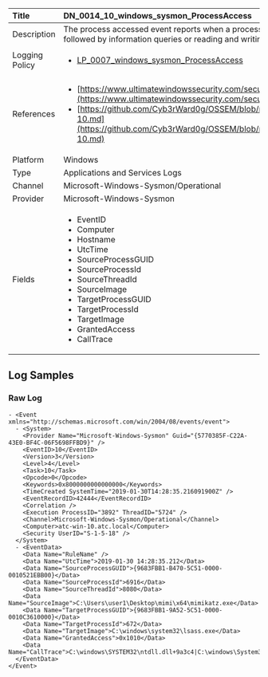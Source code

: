 | Title             | DN_0014_10_windows_sysmon_ProcessAccess                                                                                                      |
|:------------------|:-----------------------------------------------------------------------------------------------------------------|
| Description       | The process accessed event reports when a process opens another process, an  operation that’s often followed by information queries or reading and writing  the address space of the target process                                                                                                |
| Logging Policy    | <ul><li>[LP_0007_windows_sysmon_ProcessAccess](../Logging_Policies/LP_0007_windows_sysmon_ProcessAccess.md)</li></ul> | 
| References     		| <ul><li>[https://www.ultimatewindowssecurity.com/securitylog/encyclopedia/event.aspx?eventid=90010](https://www.ultimatewindowssecurity.com/securitylog/encyclopedia/event.aspx?eventid=90010)</li><li>[https://github.com/Cyb3rWard0g/OSSEM/blob/master/data_dictionaries/windows/sysmon/event-10.md](https://github.com/Cyb3rWard0g/OSSEM/blob/master/data_dictionaries/windows/sysmon/event-10.md)</li></ul>                                  |
| Platform       		| Windows   |
| Type           		| Applications and Services Logs 		| 
| Channel        		| Microsoft-Windows-Sysmon/Operational    |
| Provider       		| Microsoft-Windows-Sysmon   |
| Fields         		| <ul><li>EventID</li><li>Computer</li><li>Hostname</li><li>UtcTime</li><li>SourceProcessGUID</li><li>SourceProcessId</li><li>SourceThreadId</li><li>SourceImage</li><li>TargetProcessGUID</li><li>TargetProcessId</li><li>TargetImage</li><li>GrantedAccess</li><li>CallTrace</li></ul>                                               |


## Log Samples

### Raw Log

```
- <Event xmlns="http://schemas.microsoft.com/win/2004/08/events/event">
  - <System>
    <Provider Name="Microsoft-Windows-Sysmon" Guid="{5770385F-C22A-43E0-BF4C-06F5698FFBD9}" /> 
    <EventID>10</EventID> 
    <Version>3</Version> 
    <Level>4</Level> 
    <Task>10</Task> 
    <Opcode>0</Opcode> 
    <Keywords>0x8000000000000000</Keywords> 
    <TimeCreated SystemTime="2019-01-30T14:28:35.216091900Z" /> 
    <EventRecordID>42444</EventRecordID> 
    <Correlation /> 
    <Execution ProcessID="3892" ThreadID="5724" /> 
    <Channel>Microsoft-Windows-Sysmon/Operational</Channel> 
    <Computer>atc-win-10.atc.local</Computer> 
    <Security UserID="S-1-5-18" /> 
  </System>
  - <EventData>
    <Data Name="RuleName" /> 
    <Data Name="UtcTime">2019-01-30 14:28:35.212</Data> 
    <Data Name="SourceProcessGUID">{9683FBB1-B470-5C51-0000-0010521EBB00}</Data> 
    <Data Name="SourceProcessId">6916</Data> 
    <Data Name="SourceThreadId">8080</Data> 
    <Data Name="SourceImage">C:\Users\user1\Desktop\mimi\x64\mimikatz.exe</Data> 
    <Data Name="TargetProcessGUID">{9683FBB1-9A52-5C51-0000-0010C3610000}</Data> 
    <Data Name="TargetProcessId">672</Data> 
    <Data Name="TargetImage">C:\windows\system32\lsass.exe</Data> 
    <Data Name="GrantedAccess">0x1010</Data> 
    <Data Name="CallTrace">C:\windows\SYSTEM32\ntdll.dll+9a3c4|C:\windows\System32\KERNELBASE.dll+2fd5d|C:\Users\user1\Desktop\mimi\x64\mimikatz.exe+7a906|C:\Users\user1\Desktop\mimi\x64\mimikatz.exe+7ac75|C:\Users\user1\Desktop\mimi\x64\mimikatz.exe+7a82d|C:\Users\user1\Desktop\mimi\x64\mimikatz.exe+4d28c|C:\Users\user1\Desktop\mimi\x64\mimikatz.exe+4d0c4|C:\Users\user1\Desktop\mimi\x64\mimikatz.exe+4cea1|C:\Users\user1\Desktop\mimi\x64\mimikatz.exe+80675|C:\windows\System32\KERNEL32.DLL+13034|C:\windows\SYSTEM32\ntdll.dll+71471</Data> 
  </EventData>
</Event>

```




